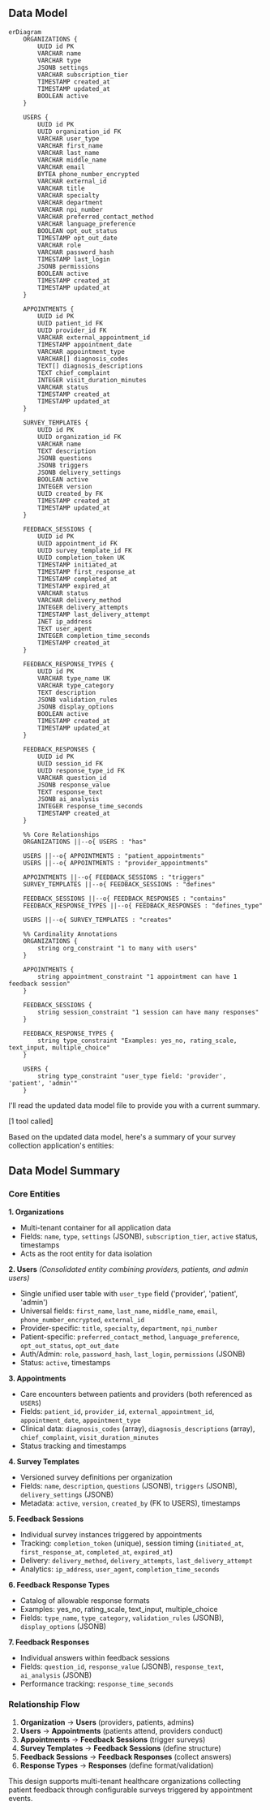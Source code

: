 ## Data Model

```mermaid
erDiagram
    ORGANIZATIONS {
        UUID id PK
        VARCHAR name
        VARCHAR type
        JSONB settings
        VARCHAR subscription_tier
        TIMESTAMP created_at
        TIMESTAMP updated_at
        BOOLEAN active
    }

    USERS {
        UUID id PK
        UUID organization_id FK
        VARCHAR user_type
        VARCHAR first_name
        VARCHAR last_name
        VARCHAR middle_name
        VARCHAR email
        BYTEA phone_number_encrypted
        VARCHAR external_id
        VARCHAR title
        VARCHAR specialty
        VARCHAR department
        VARCHAR npi_number
        VARCHAR preferred_contact_method
        VARCHAR language_preference
        BOOLEAN opt_out_status
        TIMESTAMP opt_out_date
        VARCHAR role
        VARCHAR password_hash
        TIMESTAMP last_login
        JSONB permissions
        BOOLEAN active
        TIMESTAMP created_at
        TIMESTAMP updated_at
    }

    APPOINTMENTS {
        UUID id PK
        UUID patient_id FK
        UUID provider_id FK
        VARCHAR external_appointment_id
        TIMESTAMP appointment_date
        VARCHAR appointment_type
        VARCHAR[] diagnosis_codes
        TEXT[] diagnosis_descriptions
        TEXT chief_complaint
        INTEGER visit_duration_minutes
        VARCHAR status
        TIMESTAMP created_at
        TIMESTAMP updated_at
    }

    SURVEY_TEMPLATES {
        UUID id PK
        UUID organization_id FK
        VARCHAR name
        TEXT description
        JSONB questions
        JSONB triggers
        JSONB delivery_settings
        BOOLEAN active
        INTEGER version
        UUID created_by FK
        TIMESTAMP created_at
        TIMESTAMP updated_at
    }

    FEEDBACK_SESSIONS {
        UUID id PK
        UUID appointment_id FK
        UUID survey_template_id FK
        UUID completion_token UK
        TIMESTAMP initiated_at
        TIMESTAMP first_response_at
        TIMESTAMP completed_at
        TIMESTAMP expired_at
        VARCHAR status
        VARCHAR delivery_method
        INTEGER delivery_attempts
        TIMESTAMP last_delivery_attempt
        INET ip_address
        TEXT user_agent
        INTEGER completion_time_seconds
        TIMESTAMP created_at
    }

    FEEDBACK_RESPONSE_TYPES {
        UUID id PK
        VARCHAR type_name UK
        VARCHAR type_category
        TEXT description
        JSONB validation_rules
        JSONB display_options
        BOOLEAN active
        TIMESTAMP created_at
        TIMESTAMP updated_at
    }

    FEEDBACK_RESPONSES {
        UUID id PK
        UUID session_id FK
        UUID response_type_id FK
        VARCHAR question_id
        JSONB response_value
        TEXT response_text
        JSONB ai_analysis
        INTEGER response_time_seconds
        TIMESTAMP created_at
    }

    %% Core Relationships
    ORGANIZATIONS ||--o{ USERS : "has"

    USERS ||--o{ APPOINTMENTS : "patient_appointments"
    USERS ||--o{ APPOINTMENTS : "provider_appointments"

    APPOINTMENTS ||--o{ FEEDBACK_SESSIONS : "triggers"
    SURVEY_TEMPLATES ||--o{ FEEDBACK_SESSIONS : "defines"

    FEEDBACK_SESSIONS ||--o{ FEEDBACK_RESPONSES : "contains"
    FEEDBACK_RESPONSE_TYPES ||--o{ FEEDBACK_RESPONSES : "defines_type"

    USERS ||--o{ SURVEY_TEMPLATES : "creates"

    %% Cardinality Annotations
    ORGANIZATIONS {
        string org_constraint "1 to many with users"
    }
    
    APPOINTMENTS {
        string appointment_constraint "1 appointment can have 1 feedback session"
    }
    
    FEEDBACK_SESSIONS {
        string session_constraint "1 session can have many responses"
    }

    FEEDBACK_RESPONSE_TYPES {
        string type_constraint "Examples: yes_no, rating_scale, text_input, multiple_choice"
    }

    USERS {
        string type_constraint "user_type field: 'provider', 'patient', 'admin'"
    }
```

I'll read the updated data model file to provide you with a current summary.

[1 tool called]

Based on the updated data model, here's a summary of your survey collection application's entities:

## Data Model Summary

### Core Entities

**1. Organizations**
- Multi-tenant container for all application data
- Fields: `name`, `type`, `settings` (JSONB), `subscription_tier`, `active` status, timestamps
- Acts as the root entity for data isolation

**2. Users** *(Consolidated entity combining providers, patients, and admin users)*
- Single unified user table with `user_type` field ('provider', 'patient', 'admin')
- Universal fields: `first_name`, `last_name`, `middle_name`, `email`, `phone_number_encrypted`, `external_id`
- Provider-specific: `title`, `specialty`, `department`, `npi_number`
- Patient-specific: `preferred_contact_method`, `language_preference`, `opt_out_status`, `opt_out_date`
- Auth/Admin: `role`, `password_hash`, `last_login`, `permissions` (JSONB)
- Status: `active`, timestamps

**3. Appointments**
- Care encounters between patients and providers (both referenced as `USERS`)
- Fields: `patient_id`, `provider_id`, `external_appointment_id`, `appointment_date`, `appointment_type`
- Clinical data: `diagnosis_codes` (array), `diagnosis_descriptions` (array), `chief_complaint`, `visit_duration_minutes`
- Status tracking and timestamps

**4. Survey Templates**
- Versioned survey definitions per organization
- Fields: `name`, `description`, `questions` (JSONB), `triggers` (JSONB), `delivery_settings` (JSONB)
- Metadata: `active`, `version`, `created_by` (FK to USERS), timestamps

**5. Feedback Sessions**
- Individual survey instances triggered by appointments
- Tracking: `completion_token` (unique), session timing (`initiated_at`, `first_response_at`, `completed_at`, `expired_at`)
- Delivery: `delivery_method`, `delivery_attempts`, `last_delivery_attempt`
- Analytics: `ip_address`, `user_agent`, `completion_time_seconds`

**6. Feedback Response Types**
- Catalog of allowable response formats
- Examples: yes_no, rating_scale, text_input, multiple_choice
- Fields: `type_name`, `type_category`, `validation_rules` (JSONB), `display_options` (JSONB)

**7. Feedback Responses**
- Individual answers within feedback sessions
- Fields: `question_id`, `response_value` (JSONB), `response_text`, `ai_analysis` (JSONB)
- Performance tracking: `response_time_seconds`

### Relationship Flow
1. **Organization** → **Users** (providers, patients, admins)
2. **Users** → **Appointments** (patients attend, providers conduct)
3. **Appointments** → **Feedback Sessions** (trigger surveys)
4. **Survey Templates** → **Feedback Sessions** (define structure)
5. **Feedback Sessions** → **Feedback Responses** (collect answers)
6. **Response Types** → **Responses** (define format/validation)

This design supports multi-tenant healthcare organizations collecting patient feedback through configurable surveys triggered by appointment events.
